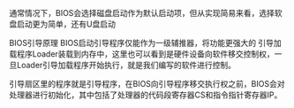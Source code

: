 
通常情况下，BIOS会选择磁盘启动作为默认启动项，但从实现简易来看，选择软盘启动更为简单，还有U盘启动


BIOS引导原理
BIOS启动引导程序仅能作为一级辅推器，将功能更强大的 引导加载程序Loader装载到内存中，这里也可以看到是硬件设备向软件移交控制权，一旦Loader引导加载程序开始执行，就是我们编写的软件进行控制。

引导扇区里的程序就是引导程序，在BIOS向引导程序移交执行权之前，BIOS会对处理器进行初始化，其中包括了处理器的代码段寄存器CS和指令指针寄存器IP。